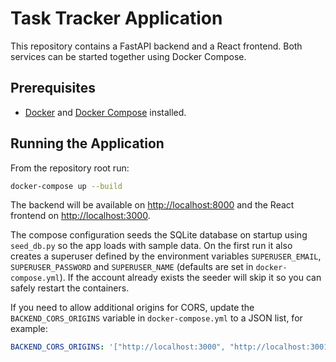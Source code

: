 # Task Tracker Application

This repository contains a FastAPI backend and a React frontend. Both services can be started together using Docker Compose.

## Prerequisites

- [Docker](https://www.docker.com/) and [Docker Compose](https://docs.docker.com/compose/) installed.

## Running the Application

From the repository root run:

```bash
docker-compose up --build
```

The backend will be available on [http://localhost:8000](http://localhost:8000) and the React frontend on [http://localhost:3000](http://localhost:3000).

The compose configuration seeds the SQLite database on startup using
`seed_db.py` so the app loads with sample data. On the first run it also
creates a superuser defined by the environment variables
`SUPERUSER_EMAIL`, `SUPERUSER_PASSWORD` and `SUPERUSER_NAME` (defaults are set
in `docker-compose.yml`). If the account already exists the seeder will skip it
so you can safely restart the containers.

If you need to allow additional origins for CORS, update the
`BACKEND_CORS_ORIGINS` variable in `docker-compose.yml` to a JSON list, for
example:

```yaml
BACKEND_CORS_ORIGINS: '["http://localhost:3000", "http://localhost:3001"]'
